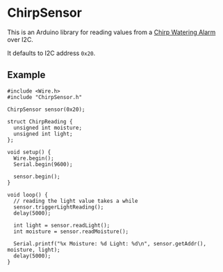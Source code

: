 # ChirpSensor

This is an Arduino library for reading values from a [Chirp Watering Alarm](https://wemakethings.net/chirp/) over I2C.

It defaults to I2C address `0x20`.

## Example

```
#include <Wire.h>
#include "ChirpSensor.h"

ChirpSensor sensor(0x20);

struct ChirpReading {
  unsigned int moisture;
  unsigned int light;
};

void setup() {
  Wire.begin();
  Serial.begin(9600);

  sensor.begin();
}

void loop() {
  // reading the light value takes a while
  sensor.triggerLightReading();
  delay(5000);

  int light = sensor.readLight();
  int moisture = sensor.readMoisture();

  Serial.printf("%x Moisture: %d Light: %d\n", sensor.getAddr(), moisture, light);
  delay(5000);
}
```
